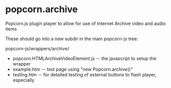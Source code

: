 popcorn.archive
===============

Popcorn.js  plugin player to allow for use of Internet Archive video and audio items

These should go into a new subdir in the main popcorn-js tree:

popcorn-js/wrappers/archive/


* popcorn.HTMLArchiveVideoElement.js    -- the javascript to setup the wrapper
* example.htm                           -- test page using "new Popcorn.archive()"
* testing.htm                           -- for detailed testing of external buttons to flash player, especially
